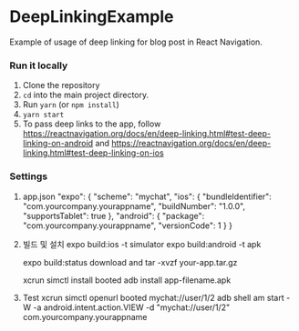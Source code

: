 # DeepLinkingExample

Example of usage of deep linking for blog post in React Navigation.

### Run it locally

1. Clone the repository
2. `cd` into the main project directory.
3. Run `yarn` (or `npm install`)
4. `yarn start`
5. To pass deep links to the app, follow https://reactnavigation.org/docs/en/deep-linking.html#test-deep-linking-on-android and https://reactnavigation.org/docs/en/deep-linking.html#test-deep-linking-on-ios

### Settings

1. app.json
   "expo": {
   "scheme": "mychat",
   "ios": {
   "bundleIdentifier": "com.yourcompany.yourappname",
   "buildNumber": "1.0.0",
   "supportsTablet": true
   },
   "android": {
   "package": "com.yourcompany.yourappname",
   "versionCode": 1
   }
   }

2. 빌드 및 설치
   expo build:ios -t simulator
   expo build:android -t apk

   expo build:status
   download and tar -xvzf your-app.tar.gz

   xcrun simctl install booted <app path>
   adb install app-filename.apk

3. Test
   xcrun simctl openurl booted mychat://user/1/2
   adb shell am start -W -a android.intent.action.VIEW -d "mychat://user/1/2" com.yourcompany.yourappname
